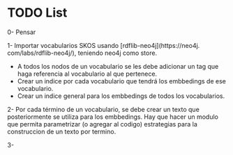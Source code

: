 # TODO List

0- Pensar

1- Importar vocabularios SKOS usando [rdflib-neo4j](https://neo4j.
com/labs/rdflib-neo4j/), teniendo neo4j como store.

  - A todos los nodos de un vocabulario se les debe adicionar un tag que haga 
  referencia al vocabulario al que pertenece.
  - Crear un indice por cada vocabulario que tendrá los embbedings de ese 
    vocabulario. 
  - Crear un indice general para los embbedings de todos los vocabularios.

2- Por cada término de un vocabulario, se debe crear un texto que 
posteriormente se utiliza para los embbedings. Hay que hacer un modulo que 
permita parametrizar (o agregar al codigo) estrategias para la construccion 
de un texto 
por termino. 

3- 